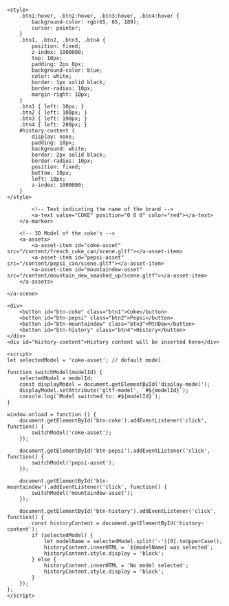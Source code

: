 <!DOCTYPE html>
<html>
<head>
    <title>COKE-model</title>
    <!-- AR.js with A-Frame -->
    <script src="https://aframe.io/releases/1.2.0/aframe.min.js"></script>
    <script src="https://raw.githack.com/AR-js-org/AR.js/master/aframe/build/aframe-ar.js"></script>

    <style>
        .btn1:hover, .btn2:hover, .btn3:hover, .btn4:hover {
            background-color: rgb(65, 65, 189);
            cursor: pointer;
        }
        .btn1, .btn2, .btn3, .btn4 {
            position: fixed;
            z-index: 1000000;
            top: 10px;
            padding: 2px 8px;
            background-color: blue;
            color: white;
            border: 1px solid black;
            border-radius: 10px;
            margin-right: 10px;
        }
        .btn1 { left: 10px; }
        .btn2 { left: 100px; }
        .btn3 { left: 190px; }
        .btn4 { left: 280px; }
        #history-content {
            display: none;
            padding: 10px;
            background: white;
            border: 2px solid black;
            border-radius: 10px;
            position: fixed;
            bottom: 10px;
            left: 10px;
            z-index: 1000000;
        }
    </style>
    
</head>
<body style="margin: 0; overflow: hidden;">
    <a-scene embedded arjs vr-mode-ui="enabled: false">
        <!-- QR Code Target -->
        <a-marker preset="hiro">
            <!-- 3D Model of the Coke -->
            <a-entity id="display-model" gltf-model="#coke-asset" scale="0.5 0.5 0.5" position="0 1 0"></a-entity>
                        
            <!-- Text indicating the name of the brand -->
            <a-text value="COKE" position="0 0 0" color="red"></a-text>
        </a-marker>
    
        <!-- 3D Model of the coke's -->
        <a-assets>
            <a-asset-item id="coke-asset" src="/content/french_coke_can/scene.gltf"></a-asset-item>
            <a-asset-item id="pepsi-asset" src="/content/pepsi_can/scene.gltf"></a-asset-item>
            <a-asset-item id="mountaindew-asset" src="/content/mountain_dew_smashed_up/scene.gltf"></a-asset-item>
        </a-assets>
        
    </a-scene>

    <div>
        <button id="btn-coke" class="btn1">Coke</button>
        <button id="btn-pepsi" class="btn2">Pepsi</button>
        <button id="btn-mountaindew" class="btn3">MtnDew</button>
        <button id="btn-history" class="btn4">History</button>
    </div>
    <div id="history-content">History content will be inserted here</div>
    
    <script>
    let selectedModel = 'coke-asset'; // default model

    function switchModel(modelId) {
        selectedModel = modelId;
        const displayModel = document.getElementById('display-model');
        displayModel.setAttribute('gltf-model', `#${modelId}`);
        console.log(`Model switched to: #${modelId}`);
    }

    window.onload = function () {
        document.getElementById('btn-coke').addEventListener('click', function() {
            switchModel('coke-asset');
        });

        document.getElementById('btn-pepsi').addEventListener('click', function() {
            switchModel('pepsi-asset');
        });

        document.getElementById('btn-mountaindew').addEventListener('click', function() {
            switchModel('mountaindew-asset');
        });

        document.getElementById('btn-history').addEventListener('click', function() {
            const historyContent = document.getElementById('history-content');
            if (selectedModel) {
                let modelName = selectedModel.split('-')[0].toUpperCase();
                historyContent.innerHTML = `${modelName} was selected`;
                historyContent.style.display = 'block';
            } else {
                historyContent.innerHTML = 'No model selected';
                historyContent.style.display = 'block';
            }
        });
    };
    </script>
</body>
</html>
